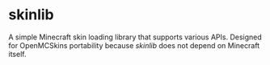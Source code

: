 # skinlib 
A simple Minecraft skin loading library that supports various APIs.
Designed for OpenMCSkins portability because *skinlib* does not depend on Minecraft itself.